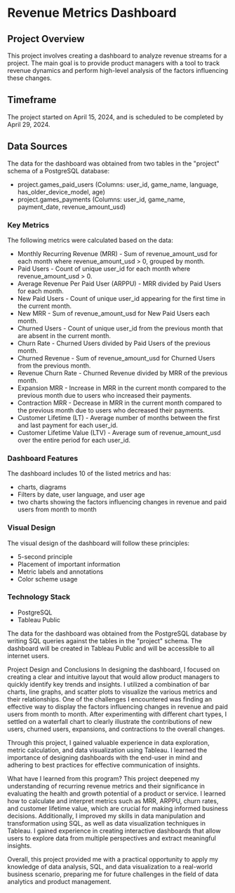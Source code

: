 # Revenue Metrics Dashboard
## Project Overview
This project involves creating a dashboard to analyze revenue streams for a project. The main goal is to provide product managers with a tool to track revenue dynamics and perform high-level analysis of the factors influencing these changes.

## Timeframe
The project started on April 15, 2024, and is scheduled to be completed by April 29, 2024.

## Data Sources
The data for the dashboard was obtained from two tables in the "project" schema of a PostgreSQL database:
- project.games_paid_users
(Columns: user_id, game_name, language, has_older_device_model, age)
- project.games_payments
(Columns: user_id, game_name, payment_date, revenue_amount_usd)

### Key Metrics
The following metrics were calculated based on the data:
- Monthly Recurring Revenue (MRR) - Sum of revenue_amount_usd for each month where revenue_amount_usd > 0, grouped by month.
- Paid Users - Count of unique user_id for each month where revenue_amount_usd > 0.
- Average Revenue Per Paid User (ARPPU) - MRR divided by Paid Users for each month.
- New Paid Users - Count of unique user_id appearing for the first time in the current month.
- New MRR - Sum of revenue_amount_usd for New Paid Users each month.
- Churned Users - Count of unique user_id from the previous month that are absent in the current month.
- Churn Rate - Churned Users divided by Paid Users of the previous month.
- Churned Revenue - Sum of revenue_amount_usd for Churned Users from the previous month.
- Revenue Churn Rate - Churned Revenue divided by MRR of the previous month.
- Expansion MRR - Increase in MRR in the current month compared to the previous month due to users who increased their payments.
- Contraction MRR - Decrease in MRR in the current month compared to the previous month due to users who decreased their payments.
- Customer Lifetime (LT) - Average number of months between the first and last payment for each user_id.
- Customer Lifetime Value (LTV) - Average sum of revenue_amount_usd over the entire period for each user_id.

### Dashboard Features
The dashboard includes 10 of the listed metrics and has:
- charts, diagrams
- Filters by date, user language, and user age
- two charts showing the factors influencing changes in revenue and paid users from month to month

### Visual Design
The visual design of the dashboard will follow these principles:
- 5-second principle
- Placement of important information
- Metric labels and annotations
- Color scheme usage

### Technology Stack
- PostgreSQL
- Tableau Public

The data for the dashboard was obtained from the PostgreSQL database by writing SQL queries against the tables in the "project" schema. The dashboard will be created in Tableau Public and will be accessible to all internet users.

Project Design and Conclusions
In designing the dashboard, I focused on creating a clear and intuitive layout that would allow product managers to quickly identify key trends and insights. I utilized a combination of bar charts, line graphs, and scatter plots to visualize the various metrics and their relationships.
One of the challenges I encountered was finding an effective way to display the factors influencing changes in revenue and paid users from month to month. After experimenting with different chart types, I settled on a waterfall chart to clearly illustrate the contributions of new users, churned users, expansions, and contractions to the overall changes.

Through this project, I gained valuable experience in data exploration, metric calculation, and data visualization using Tableau. I learned the importance of designing dashboards with the end-user in mind and adhering to best practices for effective communication of insights.

What have I learned from this program?
This project deepened my understanding of recurring revenue metrics and their significance in evaluating the health and growth potential of a product or service. I learned how to calculate and interpret metrics such as MRR, ARPPU, churn rates, and customer lifetime value, which are crucial for making informed business decisions.
Additionally, I improved my skills in data manipulation and transformation using SQL, as well as data visualization techniques in Tableau. I gained experience in creating interactive dashboards that allow users to explore data from multiple perspectives and extract meaningful insights.

Overall, this project provided me with a practical opportunity to apply my knowledge of data analysis, SQL, and data visualization to a real-world business scenario, preparing me for future challenges in the field of data analytics and product management.
